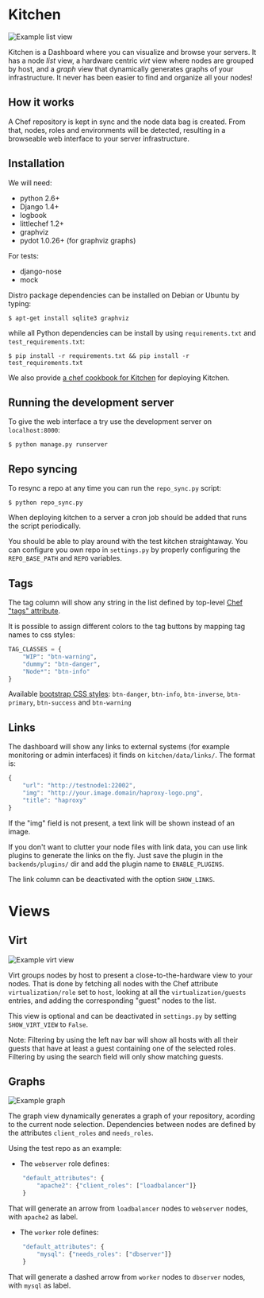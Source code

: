 # Kitchen

![Example list view](http://ahye.edelight.net/s/vbjz2Jwa.png)

Kitchen is a Dashboard where you can visualize and browse your servers.
It has a node _list_ view, a hardware centric _virt_ view where nodes are grouped by
host, and a _graph_ view that dynamically generates graphs of your infrastructure.
It never has been easier to find and organize all your nodes!

## How it works

A Chef repository is kept in sync and the node data bag is created. From that,
nodes, roles and environments will be detected, resulting in a browseable 
web interface to your server infrastructure. 

## Installation

We will need:

* python 2.6+
* Django 1.4+
* logbook
* littlechef 1.2+
* graphviz
* pydot 1.0.26+ (for graphviz graphs)

For tests:

* django-nose
* mock

Distro package dependencies can be installed on Debian or Ubuntu by typing:

    $ apt-get install sqlite3 graphviz

while all Python dependencies can be install by using `requirements.txt` and `test_requirements.txt`:

    $ pip install -r requirements.txt && pip install -r test_requirements.txt

We also provide [a chef cookbook for Kitchen](https://github.com/edelight/chef-kitchen) for deploying Kitchen.

## Running the development server

To give the web interface a try use the development server on `localhost:8000`:

    $ python manage.py runserver

## Repo syncing

To resync a repo at any time you can run the `repo_sync.py` script:

    $ python repo_sync.py

When deploying kitchen to a server a cron job should be added that runs the script
periodically.

You should be able to play around with the test kitchen straightaway. You can
configure you own repo in `settings.py` by properly configuring the `REPO_BASE_PATH`
and `REPO` variables.

## Tags

The tag column will show any string in the list defined by top-level [Chef "tags" attribute](http://wiki.opscode.com/display/chef/Recipes#Recipes-Tags).

It is possible to assign different colors to the tag buttons by mapping tag names to css styles:
```python
TAG_CLASSES = {
    "WIP": "btn-warning",
    "dummy": "btn-danger",
    "Node*": "btn-info"
}
```
Available [bootstrap CSS styles](http://twitter.github.com/bootstrap/base-css.html#buttons): `btn-danger`, `btn-info`, `btn-inverse`, `btn-primary`, `btn-success` and `btn-warning`

## Links

The dashboard will show any links to external systems (for example monitoring or
admin interfaces) it finds on `kitchen/data/links/`. The format is:

```javascript
{
    "url": "http://testnode1:22002",
    "img": "http://your.image.domain/haproxy-logo.png",
    "title": "haproxy"
}
```
If the "img" field is not present, a text link will be shown instead of an image.

If you don't want to clutter your node files with link data, you can use link plugins
to generate the links on the fly. Just save the plugin in the `backends/plugins/` dir
and add the plugin name to `ENABLE_PLUGINS`.

The link column can be deactivated with the option `SHOW_LINKS`.

# Views

## Virt

![Example virt view](http://ahye.edelight.net/s/Vf5diuqY.png)

Virt groups nodes by host to present a close-to-the-hardware view to your
nodes. That is done by fetching all nodes with the Chef attribute `virtualization/role`
set to `host`, looking at all the `virtualization/guests` entries, and adding the
corresponding "guest" nodes to the list.

This view is optional and can be deactivated in `settings.py` by setting 
`SHOW_VIRT_VIEW` to `False`.

Note: Filtering by using the left nav bar will show all hosts with all their guests that
have at least a guest containing one of the selected roles. Filtering by using the
search field will only show matching guests.

## Graphs

![Example graph](http://ahye.edelight.net/s/z0QSeHjw.png)

The graph view dynamically generates a graph of your repository, acording to the
current node selection. Dependencies between nodes are defined by the attributes
`client_roles` and `needs_roles`.

Using the test repo as an example:

* The `webserver` role defines:

```javascript
    "default_attributes": {
        "apache2": {"client_roles": ["loadbalancer"]}
    }
```
That will generate an arrow from `loadbalancer` nodes to `webserver` nodes,
with `apache2` as label.

* The `worker` role defines:

```javascript
    "default_attributes": {
        "mysql": {"needs_roles": ["dbserver"]}
    }
```

That will generate a dashed arrow from `worker` nodes to `dbserver` nodes,
with `mysql` as label.
